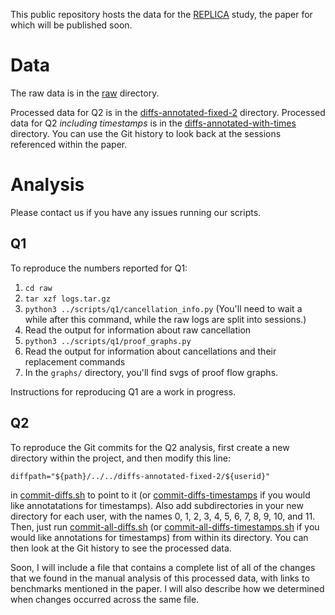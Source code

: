 This public repository hosts the data for the [REPLICA](https://github.com/uwplse/coq-change-analytics) study, the paper for which will be published soon.

# Data

The raw data is in the [raw](/raw) directory.

Processed data for Q2 is in the [diffs-annotated-fixed-2](/diffs-annotated-fixed-2)
directory. Processed data for Q2 _including timestamps_ is in the
[diffs-annotated-with-times](/diffs-annotated-with-times) directory.
You can use the Git history to look back at the sessions referenced 
within the paper.

# Analysis

Please contact us if you have any issues running our scripts.

## Q1

To reproduce the numbers reported for Q1:

1. `cd raw`
2. `tar xzf logs.tar.gz`
3. `python3 ../scripts/q1/cancellation_info.py`
(You'll need to wait a while after this command, while the raw logs are split into sessions.)
4. Read the output for information about raw cancellation
5. `python3 ../scripts/q1/proof_graphs.py`
6. Read the output for information about cancellations and their replacement commands
7. In the `graphs/` directory, you'll find svgs of proof flow graphs.

Instructions for reproducing Q1 are a work in progress.

## Q2

To reproduce the Git commits for the Q2 analysis, first create a new directory
within the project, and then modify this line:

```
diffpath="${path}/../../diffs-annotated-fixed-2/${userid}"
```

in [commit-diffs.sh](/scripts/q2/commit-diffs.sh) to point to it
(or [commit-diffs-timestamps](/scripts/q2/commit-diffs-timestamps) if you
would like annotatations for timestamps).
Also add subdirectories in your new directory for each user, with the names
0, 1, 2, 3, 4, 5, 6, 7, 8, 9, 10, and 11.
Then, just run [commit-all-diffs.sh](/scripts/q2/commit-all-diffs.sh)
(or [commit-all-diffs-timestamps.sh](/scripts/q2/commit-all-diffs-timestamps.sh)
if you would like annotations for timestamps)
from within its directory. You can then look at the Git history
to see the processed data.

Soon, I will include a file that contains a complete list of all of the changes
that we found in the manual analysis of this processed data,
with links to benchmarks mentioned in the paper.
I will also describe how we determined when changes occurred across the same file.
